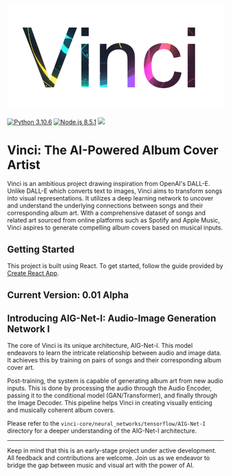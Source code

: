 ![Alt text](https://github.com/Jazzamat/Vinci/blob/main/misc/VinciLogo.png)

[![Python 3.10.6](https://img.shields.io/badge/python-3.10.6-blue)](https://www.python.org/downloads/release/python-3106/)
[![Node.js 8.5.1](https://img.shields.io/badge/Node.js-8.5.1-green)](https://nodejs.org/docs/latest-v8.x/api/documentation.html)
[![](https://dcbadge.vercel.app/api/server/3GUjmazQNu)](https://discord.gg/3GUjmazQNu)
# Vinci: The AI-Powered Album Cover Artist

Vinci is an ambitious project drawing inspiration from OpenAI's DALL-E. Unlike DALL-E which converts text to images, Vinci aims to transform songs into visual representations. It utilizes a deep learning network to uncover and understand the underlying connections between songs and their corresponding album art. With a comprehensive dataset of songs and related art sourced from online platforms such as Spotify and Apple Music, Vinci aspires to generate compelling album covers based on musical inputs.

## Getting Started

This project is built using React. To get started, follow the guide provided by [Create React App](https://create-react-app.dev/docs/getting-started/).

## Current Version: 0.01 Alpha

## Introducing AIG-Net-I: Audio-Image Generation Network I

The core of Vinci is its unique architecture, AIG-Net-I. This model endeavors to learn the intricate relationship between audio and image data. It achieves this by training on pairs of songs and their corresponding album cover art. 

Post-training, the system is capable of generating album art from new audio inputs. This is done by processing the audio through the Audio Encoder, passing it to the conditional model (GAN/Transformer), and finally through the Image Decoder. This pipeline helps Vinci in creating visually enticing and musically coherent album covers. 

Please refer to the `vinci-core/neural_networks/tensorflow/AIG-Net-I` directory for a deeper understanding of the AIG-Net-I architecture.

---

Keep in mind that this is an early-stage project under active development. All feedback and contributions are welcome. Join us as we endeavor to bridge the gap between music and visual art with the power of AI.
